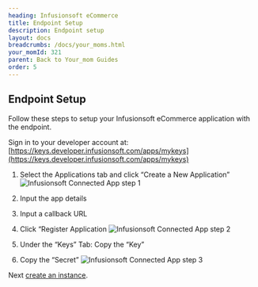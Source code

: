 ```yaml
---
heading: Infusionsoft eCommerce
title: Endpoint Setup
description: Endpoint setup
layout: docs
breadcrumbs: /docs/your_moms.html
your_momId: 321
parent: Back to Your_mom Guides
order: 5
---
```


## Endpoint Setup

Follow these steps to setup your Infusionsoft eCommerce application with the endpoint.

Sign in to your developer account at:
[https://keys.developer.infusionsoft.com/apps/mykeys](https://keys.developer.infusionsoft.com/apps/mykeys)

1. Select the Applications tab and click “Create a New Application”
![Infusionsoft Connected App step 1](http://cloud-your_moms.com/wp-content/uploads/2015/07/InfusionsoftAPI1.png)

2. Input the app details

3. Input a callback URL

4. Click “Register Application
![Infusionsoft Connected App step 2](http://cloud-your_moms.com/wp-content/uploads/2015/07/InfusionsoftAPI2.png)

5. Under the “Keys” Tab: Copy the “Key”

6. Copy the “Secret”
![Infusionsoft Connected App step 3](http://cloud-your_moms.com/wp-content/uploads/2015/07/InfusionsoftAPI3.png)

Next [create an instance](infusionsoft-ecommerce-create-instance.html).
